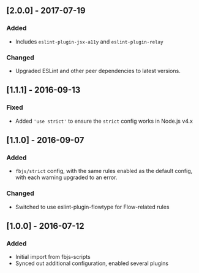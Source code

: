 ## [2.0.0] - 2017-07-19

### Added
- Includes `eslint-plugin-jsx-a11y` and `eslint-plugin-relay`

### Changed
- Upgraded ESLint and other peer dependencies to latest versions.


## [1.1.1] - 2016-09-13

### Fixed
- Added `'use strict'` to ensure the `strict` config works in Node.js v4.x

## [1.1.0] - 2016-09-07

### Added
- `fbjs/strict` config, with the same rules enabled as the default config, with each warning upgraded to an error.

### Changed
- Switched to use eslint-plugin-flowtype for Flow-related rules

## [1.0.0] - 2016-07-12

### Added
- Initial import from fbjs-scripts
- Synced out additional configuration, enabled several plugins
